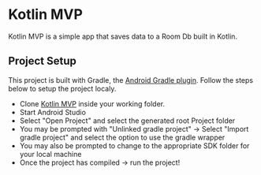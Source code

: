 # Kotlin MVP

Kotlin MVP is a simple app that saves data to a Room Db built in Kotlin.

## Project Setup

This project is built with Gradle, the [Android Gradle plugin](http://tools.android.com/tech-docs/new-build-system/user-guide). Follow the steps below to setup the project localy.

* Clone [Kotlin MVP](https://github.com/TheDancerCodes/kotlinMVP) inside your working folder.
* Start Android Studio
* Select "Open Project" and select the generated root Project folder
* You may be prompted with "Unlinked gradle project" -> Select "Import gradle project" and select
the option to use the gradle wrapper
* You may also be prompted to change to the appropriate SDK folder for your local machine
* Once the project has compiled -> run the project!